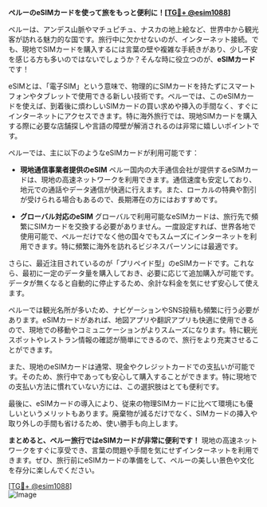 **ペルーのeSIMカードを使って旅をもっと便利に！[[TG💪+ @esim1088](https://t.me/s/esim1088)]**

ペルーは、アンデス山脈やマチュピチュ、ナスカの地上絵など、世界中から観光客が訪れる魅力的な国です。旅行中に欠かせないのが、インターネット接続。でも、現地でSIMカードを購入するには言葉の壁や複雑な手続きがあり、少し不安を感じる方も多いのではないでしょうか？そんな時に役立つのが、**eSIMカード**です！

eSIMとは、「電子SIM」という意味で、物理的にSIMカードを持たずにスマートフォンやタブレットで使用できる新しい技術です。ペルーでは、このeSIMカードを使えば、到着後に煩わしいSIMカードの買い求めや挿入の手間なく、すぐにインターネットにアクセスできます。特に海外旅行では、現地SIMカードを購入する際に必要な店舗探しや言語の障壁が解消されるのは非常に嬉しいポイントです。

ペルーでは、主に以下のようなeSIMカードが利用可能です：

- **現地通信事業者提供のeSIM**
  ペルー国内の大手通信会社が提供するeSIMカードは、現地の高速ネットワークを利用できます。通信速度も安定しており、地元での通話やデータ通信が快適に行えます。また、ローカルの特典や割引が受けられる場合もあるので、長期滞在の方にはおすすめです。

- **グローバル対応のeSIM**
  グローバルで利用可能なeSIMカードは、旅行先で頻繁にSIMカードを交換する必要がありません。一度設定すれば、世界各地で使用可能で、ペルーだけでなく他の国々でもスムーズにインターネットを利用できます。特に頻繁に海外を訪れるビジネスパーソンには最適です。

さらに、最近注目されているのが「プリペイド型」のeSIMカードです。これなら、最初に一定のデータ量を購入しておき、必要に応じて追加購入が可能です。データが無くなると自動的に停止するため、余計な料金を気にせず安心して使えます。

ペルーでは観光名所が多いため、ナビゲーションやSNS投稿も頻繁に行う必要があります。eSIMカードがあれば、地図アプリや翻訳アプリも快適に使用できるので、現地での移動やコミュニケーションがよりスムーズになります。特に観光スポットやレストラン情報の確認が簡単にできるので、旅行をより充実させることができます。

また、現地のeSIMカードは通常、現金やクレジットカードでの支払いが可能です。そのため、旅行中であっても安心して購入することができます。特に現地での支払い方法に慣れていない方には、この選択肢はとても便利です。

最後に、eSIMカードの導入により、従来の物理SIMカードに比べて環境にも優しいというメリットもあります。廃棄物が減るだけでなく、SIMカードの挿入や取り外しの手間も省けるため、使い勝手も向上します。

**まとめると、ペルー旅行ではeSIMカードが非常に便利です！** 現地の高速ネットワークをすぐに享受でき、言葉の問題や手間を気にせずインターネットを利用できます。ぜひ、旅行前にeSIMカードの準備をして、ペルーの美しい景色や文化を存分に楽しんでください。

[[TG💪+ @esim1088](https://t.me/s/esim1088)]  
![Image](https://i.postimg.cc/Y0z9fWf4/image.png)